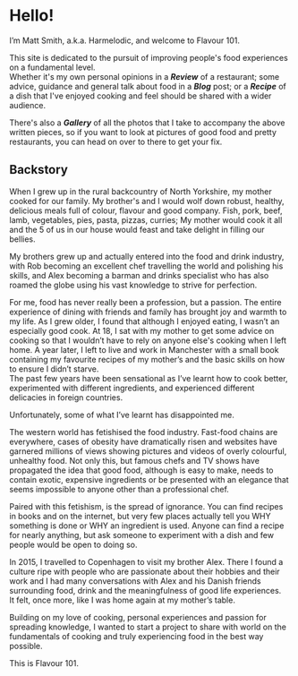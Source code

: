 # Hello!

I’m Matt Smith, a.k.a. Harmelodic, and welcome to Flavour 101.

This site is dedicated to the pursuit of improving people's food experiences on a fundamental level.  
Whether it's my own personal opinions in a _**Review**_ of a restaurant; some advice, guidance and general talk about food in a _**Blog**_ post; or a _**Recipe**_ of a dish that I've enjoyed cooking and feel should be shared with a wider audience.

There's also a _**Gallery**_ of all the photos that I take to accompany the above written pieces, so if you want to look at pictures of good food and pretty restaurants, you can head on over to there to get your fix.

## Backstory

When I grew up in the rural backcountry of North Yorkshire, my mother cooked for our family. My brother's and I would wolf down robust, healthy, delicious meals full of colour, flavour and good company. Fish, pork, beef, lamb, vegetables, pies, pasta, pizzas, curries; My mother would cook it all and the 5 of us in our house would feast and take delight in filling our bellies.

My brothers grew up and actually entered into the food and drink industry, with Rob becoming an excellent chef travelling the world and polishing his skills, and Alex becoming a barman and drinks specialist who has also roamed the globe using his vast knowledge to strive for perfection.

For me, food has never really been a profession, but a passion. The entire experience of dining with friends and family has brought joy and warmth to my life.
As I grew older, I found that although I enjoyed eating, I wasn’t an especially good cook. At 18, I sat with my mother to get some advice on cooking so that I wouldn’t have to rely on anyone else's cooking when I left home. A year later, I left to live and work in Manchester with a small book containing my favourite recipes of my mother’s and the basic skills on how to ensure I didn’t starve.  
The past few years have been sensational as I’ve learnt how to cook better, experimented with different ingredients, and experienced different delicacies in foreign countries.

Unfortunately, some of what I’ve learnt has disappointed me.

The western world has fetishised the food industry. Fast-food chains are everywhere, cases of obesity have dramatically risen and websites have garnered millions of views showing pictures and videos of overly colourful, unhealthy food. Not only this, but famous chefs and TV shows have propagated the idea that good food, although is easy to make, needs to contain exotic, expensive ingredients or be presented with an elegance that seems impossible to anyone other than a professional chef.

Paired with this fetishism, is the spread of ignorance. You can find recipes in books and on the internet, but very few places actually tell you WHY something is done or WHY an ingredient is used. Anyone can find a recipe for nearly anything, but ask someone to experiment with a dish and few people would be open to doing so.

In 2015, I travelled to Copenhagen to visit my brother Alex. There I found a culture ripe with people who are passionate about their hobbies and their work and I had many conversations with Alex and his Danish friends surrounding food, drink and the meaningfulness of good life experiences.  
It felt, once more, like I was home again at my mother’s table.

Building on my love of cooking, personal experiences and passion for spreading knowledge, I wanted to start a project to share with world on the fundamentals of cooking and truly experiencing food in the best way possible.

This is Flavour 101.
